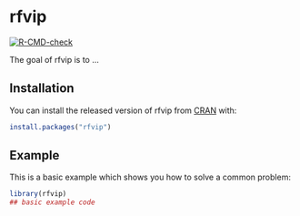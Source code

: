 
# rfvip

<!-- badges: start -->
[![R-CMD-check](https://github.com/KelvynBladen/rfvip/actions/workflows/R-CMD-check.yaml/badge.svg)](https://github.com/KelvynBladen/rfvip/actions/workflows/R-CMD-check.yaml)
<!-- badges: end -->

The goal of rfvip is to ...

## Installation

You can install the released version of rfvip from [CRAN](https://CRAN.R-project.org) with:

``` r
install.packages("rfvip")
```

## Example

This is a basic example which shows you how to solve a common problem:

``` r
library(rfvip)
## basic example code
```

